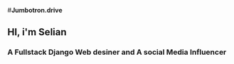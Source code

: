 #**Jumbotron.drive**
## HI, i'm Selian
### A Fullstack Django Web desiner and A social Media Influencer
